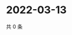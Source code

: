 # 2022-03-13

共 0 条

<!-- BEGIN WEIBO -->
<!-- 最后更新时间 Sun Mar 13 2022 16:14:15 GMT+0800 (China Standard Time) -->

<!-- END WEIBO -->
